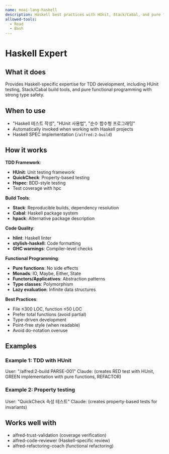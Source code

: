 ```yaml
---
name: moai-lang-haskell
description: Haskell best practices with HUnit, Stack/Cabal, and pure functional programming
allowed-tools:
  - Read
  - Bash
---
```


# Haskell Expert

## What it does

Provides Haskell-specific expertise for TDD development, including HUnit testing, Stack/Cabal build tools, and pure functional programming with strong type safety.

## When to use

- "Haskell 테스트 작성", "HUnit 사용법", "순수 함수형 프로그래밍"
- Automatically invoked when working with Haskell projects
- Haskell SPEC implementation (`/alfred:2-build`)

## How it works

**TDD Framework**:
- **HUnit**: Unit testing framework
- **QuickCheck**: Property-based testing
- **Hspec**: BDD-style testing
- Test coverage with hpc

**Build Tools**:
- **Stack**: Reproducible builds, dependency resolution
- **Cabal**: Haskell package system
- **hpack**: Alternative package description

**Code Quality**:
- **hlint**: Haskell linter
- **stylish-haskell**: Code formatting
- **GHC warnings**: Compiler-level checks

**Functional Programming**:
- **Pure functions**: No side effects
- **Monads**: IO, Maybe, Either, State
- **Functors/Applicatives**: Abstraction patterns
- **Type classes**: Polymorphism
- **Lazy evaluation**: Infinite data structures

**Best Practices**:
- File ≤300 LOC, function ≤50 LOC
- Prefer total functions (avoid partial)
- Type-driven development
- Point-free style (when readable)
- Avoid do-notation overuse

## Examples

### Example 1: TDD with HUnit
User: "/alfred:2-build PARSE-001"
Claude: (creates RED test with HUnit, GREEN implementation with pure functions, REFACTOR)

### Example 2: Property testing
User: "QuickCheck 속성 테스트"
Claude: (creates property-based tests for invariants)

## Works well with

- alfred-trust-validation (coverage verification)
- alfred-code-reviewer (Haskell-specific review)
- alfred-refactoring-coach (functional refactoring)
